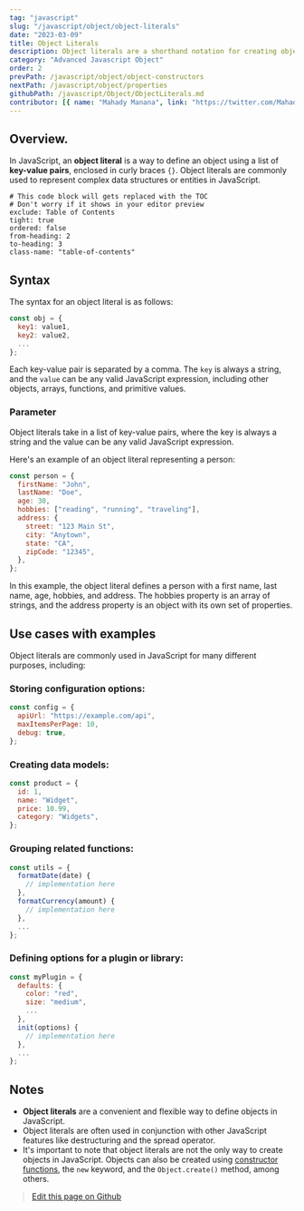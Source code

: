```yaml
---
tag: "javascript"
slug: "/javascript/object/object-literals"
date: "2023-03-09"
title: Object Literals
description: Object literals are a shorthand notation for creating objects in JavaScript.
category: "Advanced Javascript Object"
order: 2
prevPath: /javascript/object/object-constructors
nextPath: /javascript/object/properties
githubPath: /javascript/Object/ObjectLiterals.md
contributor: [{ name: "Mahady Manana", link: "https://twitter.com/MahadyManana" }, { name: "Haja", link: "https://twitter.com/Haja261M" }]
---
```


## Overview.

In JavaScript, an **object literal** is a way to define an object using a list of **key-value pairs**, enclosed in curly braces `{}`. Object literals are commonly used to represent complex data structures or entities in JavaScript.


```toc
# This code block will gets replaced with the TOC
# Don't worry if it shows in your editor preview
exclude: Table of Contents
tight: true
ordered: false
from-heading: 2
to-heading: 3
class-name: "table-of-contents"
```


## Syntax

The syntax for an object literal is as follows:

```javascript
const obj = {
  key1: value1,
  key2: value2,
  ...
};
```

Each key-value pair is separated by a comma. The `key` is always a string, and the `value` can be any valid JavaScript expression, including other objects, arrays, functions, and primitive values.

### Parameter

Object literals take in a list of key-value pairs, where the key is always a string and the value can be any valid JavaScript expression.

Here's an example of an object literal representing a person:

```javascript
const person = {
  firstName: "John",
  lastName: "Doe",
  age: 30,
  hobbies: ["reading", "running", "traveling"],
  address: {
    street: "123 Main St",
    city: "Anytown",
    state: "CA",
    zipCode: "12345",
  },
};
```

In this example, the object literal defines a person with a first name, last name, age, hobbies, and address. The hobbies property is an array of strings, and the address property is an object with its own set of properties.

## Use cases with examples

Object literals are commonly used in JavaScript for many different purposes, including:

### Storing configuration options:

```javascript
const config = {
  apiUrl: "https://example.com/api",
  maxItemsPerPage: 10,
  debug: true,
};
```

### Creating data models:

```javascript
const product = {
  id: 1,
  name: "Widget",
  price: 10.99,
  category: "Widgets",
};
```

### Grouping related functions:

```javascript
const utils = {
  formatDate(date) {
    // implementation here
  },
  formatCurrency(amount) {
    // implementation here
  },
  ...
};
```

### Defining options for a plugin or library:

```javascript
const myPlugin = {
  defaults: {
    color: "red",
    size: "medium",
    ...
  },
  init(options) {
    // implementation here
  },
  ...
};
```

## Notes

- **Object literals** are a convenient and flexible way to define objects in JavaScript.
- Object literals are often used in conjunction with other JavaScript features like destructuring and the spread operator.
- It's important to note that object literals are not the only way to create objects in JavaScript. Objects can also be created using [constructor functions](/javascript/object/object-constructors), the `new` keyword, and the `Object.create()` method, among others.

> <a href="https://github.com/mahady-manana/betatuto-docs/tree/main/docs/javascript/Object/ObjectLiterals.md}" target="_blank">Edit this page on Github</a>
